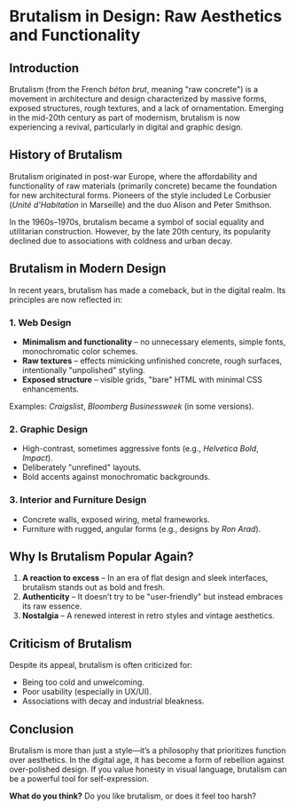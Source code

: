 # **Brutalism in Design: Raw Aesthetics and Functionality**  

## **Introduction**  
Brutalism (from the French *béton brut*, meaning "raw concrete") is a movement in architecture and design characterized by massive forms, exposed structures, rough textures, and a lack of ornamentation. Emerging in the mid-20th century as part of modernism, brutalism is now experiencing a revival, particularly in digital and graphic design.  

## **History of Brutalism**  
Brutalism originated in post-war Europe, where the affordability and functionality of raw materials (primarily concrete) became the foundation for new architectural forms. Pioneers of the style included Le Corbusier (*Unité d'Habitation* in Marseille) and the duo Alison and Peter Smithson.  

In the 1960s–1970s, brutalism became a symbol of social equality and utilitarian construction. However, by the late 20th century, its popularity declined due to associations with coldness and urban decay.  

## **Brutalism in Modern Design**  
In recent years, brutalism has made a comeback, but in the digital realm. Its principles are now reflected in:  

### **1. Web Design**  
- **Minimalism and functionality** – no unnecessary elements, simple fonts, monochromatic color schemes.  
- **Raw textures** – effects mimicking unfinished concrete, rough surfaces, intentionally "unpolished" styling.  
- **Exposed structure** – visible grids, "bare" HTML with minimal CSS enhancements.  

Examples: *Craigslist*, *Bloomberg Businessweek* (in some versions).  

### **2. Graphic Design**  
- High-contrast, sometimes aggressive fonts (e.g., *Helvetica Bold*, *Impact*).  
- Deliberately "unrefined" layouts.  
- Bold accents against monochromatic backgrounds.  

### **3. Interior and Furniture Design**  
- Concrete walls, exposed wiring, metal frameworks.  
- Furniture with rugged, angular forms (e.g., designs by *Ron Arad*).  

## **Why Is Brutalism Popular Again?**  
1. **A reaction to excess** – In an era of flat design and sleek interfaces, brutalism stands out as bold and fresh.  
2. **Authenticity** – It doesn’t try to be "user-friendly" but instead embraces its raw essence.  
3. **Nostalgia** – A renewed interest in retro styles and vintage aesthetics.  

## **Criticism of Brutalism**  
Despite its appeal, brutalism is often criticized for:  
- Being too cold and unwelcoming.  
- Poor usability (especially in UX/UI).  
- Associations with decay and industrial bleakness.  

## **Conclusion**  
Brutalism is more than just a style—it’s a philosophy that prioritizes function over aesthetics. In the digital age, it has become a form of rebellion against over-polished design. If you value honesty in visual language, brutalism can be a powerful tool for self-expression.  

**What do you think?** Do you like brutalism, or does it feel too harsh?

